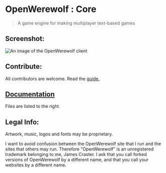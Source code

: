 # OpenWerewolf : Core

> A game engine for making multiplayer text-based games

## Screenshot:
![An image of the OpenWerewolf client](https://github.com/JamesCraster/OpenWerewolf/blob/master/Screenshot.png)

## Contribute:
All contributors are welcome. Read the [guide.](https://github.com/JamesCraster/OpenWerewolf/wiki/Contributing)

## [Documentation](https://jamescraster.github.io/OpenWerewolf-Releases/index.html)
Files are listed to the right.

## Legal Info:
Artwork, music, logos and fonts may be proprietary.

I want to avoid confusion between the OpenWerewolf site that I run and the sites that others may run.
Therefore "OpenWerewolf" is an unregistered trademark belonging to me, James Craster.
I ask that you call forked versions of OpenWerewolf by a different name, and that you call your websites by a different name.




